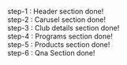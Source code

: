 step-1 : Header section done!<br>
step-2 : Carusel section done!<br>
step-3 : Club details section done!<br>
step-4 : Programs section done!<br>
step-5 : Products section done!<br>
step-6 : Qna Section done!<br>